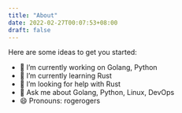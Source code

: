 ```yaml
---
title: "About"
date: 2022-02-27T00:07:53+08:00
draft: false
---
```


Here are some ideas to get you started:

- 🔭 I’m currently working on Golang, Python
- 🌱 I’m currently learning Rust
- 🤔 I’m looking for help with Rust
- 💬 Ask me about Golang, Python, Linux, DevOps
- 😄 Pronouns: rogerogers
